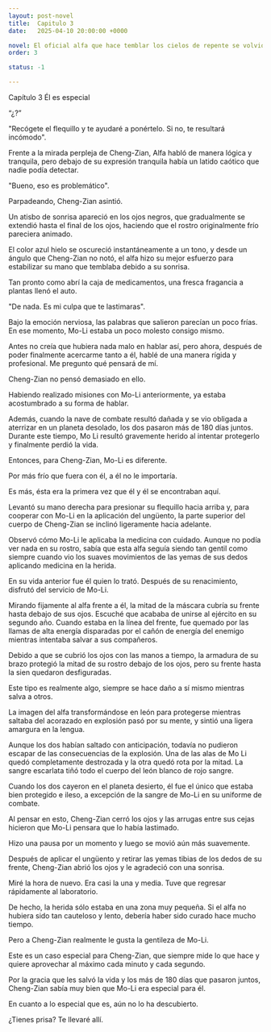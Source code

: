 ```yaml
---
layout: post-novel
title:  Capitulo 3
date:   2025-04-10 20:00:00 +0000

novel: El oficial alfa que hace temblar los cielos de repente se volvió dulce
order: 3

status: -1

---
```


Capítulo 3 Él es especial

“¿?”

"Recógete el flequillo y te ayudaré a ponértelo. Si no, te resultará incómodo".

Frente a la mirada perpleja de Cheng-Zian, Alfa habló de manera lógica y tranquila, pero debajo de su expresión tranquila había un latido caótico que nadie podía detectar.

"Bueno, eso es problemático".

Parpadeando, Cheng-Zian asintió.

Un atisbo de sonrisa apareció en los ojos negros, que gradualmente se extendió hasta el final de los ojos, haciendo que el rostro originalmente frío pareciera animado.

El color azul hielo se oscureció instantáneamente a un tono, y desde un ángulo que Cheng-Zian no notó, el alfa hizo su mejor esfuerzo para estabilizar su mano que temblaba debido a su sonrisa.

Tan pronto como abrí la caja de medicamentos, una fresca fragancia a plantas llenó el auto.

"De nada. Es mi culpa que te lastimaras".

Bajo la emoción nerviosa, las palabras que salieron parecían un poco frías. En ese momento, Mo-Li estaba un poco molesto consigo mismo.

Antes no creía que hubiera nada malo en hablar así, pero ahora, después de poder finalmente acercarme tanto a él, hablé de una manera rígida y profesional. Me pregunto qué pensará de mí.

Cheng-Zian no pensó demasiado en ello.

Habiendo realizado misiones con Mo-Li anteriormente, ya estaba acostumbrado a su forma de hablar.

Además, cuando la nave de combate resultó dañada y se vio obligada a aterrizar en un planeta desolado, los dos pasaron más de 180 días juntos. Durante este tiempo, Mo Li resultó gravemente herido al intentar protegerlo y finalmente perdió la vida.

Entonces, para Cheng-Zian, Mo-Li es diferente.

Por más frío que fuera con él, a él no le importaría.

Es más, ésta era la primera vez que él y él se encontraban aquí.

Levantó su mano derecha para presionar su flequillo hacia arriba y, para cooperar con Mo-Li en la aplicación del ungüento, la parte superior del cuerpo de Cheng-Zian se inclinó ligeramente hacia adelante.

Observó cómo Mo-Li le aplicaba la medicina con cuidado. Aunque no podía ver nada en su rostro, sabía que esta alfa seguía siendo tan gentil como siempre cuando vio los suaves movimientos de las yemas de sus dedos aplicando medicina en la herida.

En su vida anterior fue él quien lo trató. Después de su renacimiento, disfrutó del servicio de Mo-Li.

Mirando fijamente al alfa frente a él, la mitad de la máscara cubría su frente hasta debajo de sus ojos. Escuché que acababa de unirse al ejército en su segundo año. Cuando estaba en la línea del frente, fue quemado por las llamas de alta energía disparadas por el cañón de energía del enemigo mientras intentaba salvar a sus compañeros.

Debido a que se cubrió los ojos con las manos a tiempo, la armadura de su brazo protegió la mitad de su rostro debajo de los ojos, pero su frente hasta la sien quedaron desfiguradas.

Este tipo es realmente algo, siempre se hace daño a sí mismo mientras salva a otros.

La imagen del alfa transformándose en león para protegerse mientras saltaba del acorazado en explosión pasó por su mente, y sintió una ligera amargura en la lengua.

Aunque los dos habían saltado con anticipación, todavía no pudieron escapar de las consecuencias de la explosión. Una de las alas de Mo Li quedó completamente destrozada y la otra quedó rota por la mitad. La sangre escarlata tiñó todo el cuerpo del león blanco de rojo sangre.

Cuando los dos cayeron en el planeta desierto, él fue el único que estaba bien protegido e ileso, a excepción de la sangre de Mo-Li en su uniforme de combate.

Al pensar en esto, Cheng-Zian cerró los ojos y las arrugas entre sus cejas hicieron que Mo-Li pensara que lo había lastimado.

Hizo una pausa por un momento y luego se movió aún más suavemente.

Después de aplicar el ungüento y retirar las yemas tibias de los dedos de su frente, Cheng-Zian abrió los ojos y le agradeció con una sonrisa.

Miré la hora de nuevo. Era casi la una y media. Tuve que regresar rápidamente al laboratorio.

De hecho, la herida sólo estaba en una zona muy pequeña. Si el alfa no hubiera sido tan cauteloso y lento, debería haber sido curado hace mucho tiempo.

Pero a Cheng-Zian realmente le gusta la gentileza de Mo-Li.

Este es un caso especial para Cheng-Zian, que siempre mide lo que hace y quiere aprovechar al máximo cada minuto y cada segundo.

Por la gracia que les salvó la vida y los más de 180 días que pasaron juntos, Cheng-Zian sabía muy bien que Mo-Li era especial para él.

En cuanto a lo especial que es, aún no lo ha descubierto.

¿Tienes prisa? Te llevaré allí.





